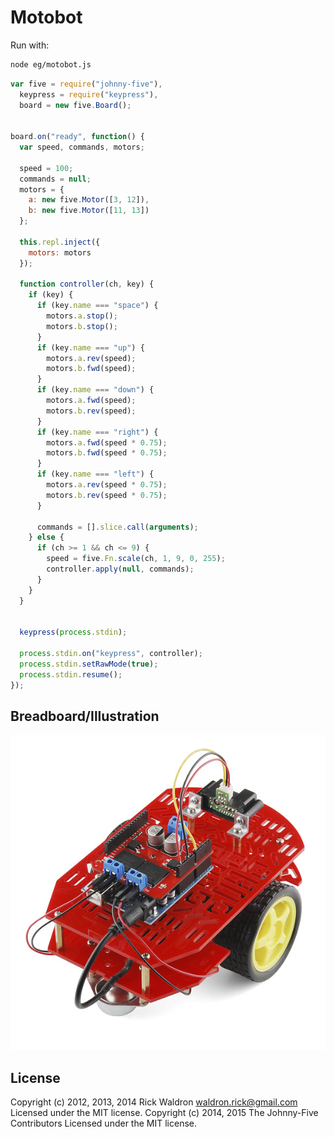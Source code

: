 <!--remove-start-->
# Motobot

Run with:
```bash
node eg/motobot.js
```
<!--remove-end-->

```javascript
var five = require("johnny-five"),
  keypress = require("keypress"),
  board = new five.Board();


board.on("ready", function() {
  var speed, commands, motors;

  speed = 100;
  commands = null;
  motors = {
    a: new five.Motor([3, 12]),
    b: new five.Motor([11, 13])
  };

  this.repl.inject({
    motors: motors
  });

  function controller(ch, key) {
    if (key) {
      if (key.name === "space") {
        motors.a.stop();
        motors.b.stop();
      }
      if (key.name === "up") {
        motors.a.rev(speed);
        motors.b.fwd(speed);
      }
      if (key.name === "down") {
        motors.a.fwd(speed);
        motors.b.rev(speed);
      }
      if (key.name === "right") {
        motors.a.fwd(speed * 0.75);
        motors.b.fwd(speed * 0.75);
      }
      if (key.name === "left") {
        motors.a.rev(speed * 0.75);
        motors.b.rev(speed * 0.75);
      }

      commands = [].slice.call(arguments);
    } else {
      if (ch >= 1 && ch <= 9) {
        speed = five.Fn.scale(ch, 1, 9, 0, 255);
        controller.apply(null, commands);
      }
    }
  }


  keypress(process.stdin);

  process.stdin.on("keypress", controller);
  process.stdin.setRawMode(true);
  process.stdin.resume();
});

```


## Breadboard/Illustration


![docs/breadboard/motobot.png](breadboard/motobot.png)




<!--remove-start-->
## License
Copyright (c) 2012, 2013, 2014 Rick Waldron <waldron.rick@gmail.com>
Licensed under the MIT license.
Copyright (c) 2014, 2015 The Johnny-Five Contributors
Licensed under the MIT license.
<!--remove-end-->
